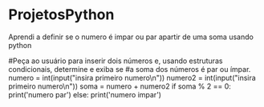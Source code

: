 # ProjetosPython
Aprendi a definir se o numero é impar ou par apartir de uma soma usando python

#Peça ao usuário para inserir dois números e, usando estruturas condicionais, determine e exiba se
#a soma dos números é par ou ímpar.
numero = int(input("insira primeiro numero\n"))
numero2 = int(input("insira primeiro numero\n"))
soma = numero + numero2
if soma % 2 == 0:
    print('numero par')
else:
    print('numero impar')
